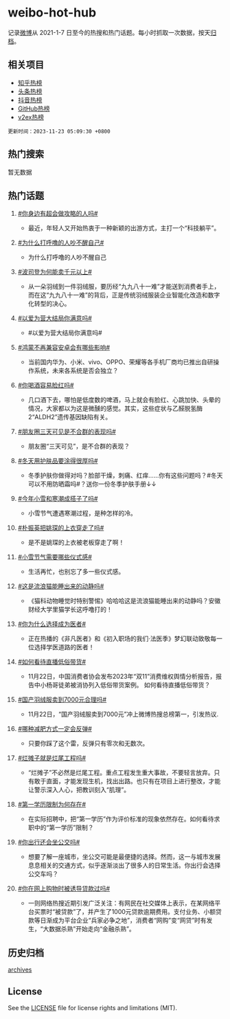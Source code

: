 # weibo-hot-hub

记录[微博](https://www.weibo.com)从 2021-1-7 日至今的热搜和热门话题。每小时抓取一次数据，按天[归档](archives)。

## 相关项目

- [知乎热榜](https://github.com/lonnyzhang423/zhihu-hot-hub)
- [头条热榜](https://github.com/lonnyzhang423/toutiao-hot-hub)
- [抖音热榜](https://github.com/lonnyzhang423/douyin-hot-hub)
- [GitHub热榜](https://github.com/lonnyzhang423/github-hot-hub)
- [v2ex热榜](https://github.com/lonnyzhang423/v2ex-hot-hub)


`更新时间：2023-11-23 05:09:30 +0800`

## 热门搜索

暂无数据

## 热门话题

1. [#你身边有超会做攻略的人吗#](https://m.weibo.cn/search?containerid=231522type%3D1%26t%3D10%26q%3D%23%E4%BD%A0%E8%BA%AB%E8%BE%B9%E6%9C%89%E8%B6%85%E4%BC%9A%E5%81%9A%E6%94%BB%E7%95%A5%E7%9A%84%E4%BA%BA%E5%90%97%23&stream_entry_id=128&isnewpage=1&extparam=seat%3D1%26lcate%3D5004%26cate%3D5004%26pos%3D1-0-0%26unitid%3D1700644981282%26dgr%3D0%26c_type%3D128%26display_time%3D1700687370%26pre_seqid%3D1700687370329032183194)
    - 最近，年轻人又开始热衷于一种新颖的出游方式，主打一个“科技躺平”。

1. [#为什么打呼噜的人吵不醒自己#](https://m.weibo.cn/search?containerid=231522type%3D1%26t%3D10%26q%3D%23%E4%B8%BA%E4%BB%80%E4%B9%88%E6%89%93%E5%91%BC%E5%99%9C%E7%9A%84%E4%BA%BA%E5%90%B5%E4%B8%8D%E9%86%92%E8%87%AA%E5%B7%B1%23&stream_entry_id=128&isnewpage=1&extparam=seat%3D1%26lcate%3D5004%26cate%3D5004%26pos%3D1-0-1%26unitid%3D1700577802595%26dgr%3D0%26c_type%3D128%26display_time%3D1700687370%26pre_seqid%3D1700687370329032183194)
    - 为什么打呼噜的人吵不醒自己

1. [#波司登为何能卖千元以上#](https://m.weibo.cn/search?containerid=231522type%3D1%26t%3D10%26q%3D%23%E6%B3%A2%E5%8F%B8%E7%99%BB%E4%B8%BA%E4%BD%95%E8%83%BD%E5%8D%96%E5%8D%83%E5%85%83%E4%BB%A5%E4%B8%8A%23&stream_entry_id=128&isnewpage=1&extparam=seat%3D1%26lcate%3D5004%26cate%3D5004%26pos%3D1-0-2%26unitid%3D1700663934273%26dgr%3D0%26c_type%3D128%26display_time%3D1700687370%26pre_seqid%3D1700687370329032183194)
    - 从一朵羽绒到一件羽绒服，要历经“九九八十一难”才能送到消费者手上，而在这“九九八十一难”的背后，正是传统羽绒服装企业智能化改造和数字化转型的决心。

1. [#以爱为营大结局你满意吗#](https://m.weibo.cn/search?containerid=231522type%3D1%26t%3D10%26q%3D%23%E4%BB%A5%E7%88%B1%E4%B8%BA%E8%90%A5%E5%A4%A7%E7%BB%93%E5%B1%80%E4%BD%A0%E6%BB%A1%E6%84%8F%E5%90%97%23&stream_entry_id=128&isnewpage=1&extparam=seat%3D1%26lcate%3D5004%26cate%3D5004%26pos%3D1-0-3%26unitid%3D1700666028288%26dgr%3D0%26c_type%3D128%26display_time%3D1700687370%26pre_seqid%3D1700687370329032183194)
    - #以爱为营大结局你满意吗#

1. [#鸿蒙不再兼容安卓会有哪些影响#](https://m.weibo.cn/search?containerid=231522type%3D1%26t%3D10%26q%3D%23%E9%B8%BF%E8%92%99%E4%B8%8D%E5%86%8D%E5%85%BC%E5%AE%B9%E5%AE%89%E5%8D%93%E4%BC%9A%E6%9C%89%E5%93%AA%E4%BA%9B%E5%BD%B1%E5%93%8D%23&stream_entry_id=128&isnewpage=1&extparam=seat%3D1%26lcate%3D5004%26cate%3D5004%26pos%3D1-0-4%26unitid%3D1700649775362%26dgr%3D0%26c_type%3D128%26display_time%3D1700687370%26pre_seqid%3D1700687370329032183194)
    - 当前国内华为、小米、vivo、OPPO、荣耀等各手机厂商均已推出自研操作系统，未来各系统是否会独立？

1. [#你喝酒容易脸红吗#](https://m.weibo.cn/search?containerid=231522type%3D1%26t%3D10%26q%3D%23%E4%BD%A0%E5%96%9D%E9%85%92%E5%AE%B9%E6%98%93%E8%84%B8%E7%BA%A2%E5%90%97%23&stream_entry_id=128&isnewpage=1&extparam=seat%3D1%26lcate%3D5004%26cate%3D5004%26pos%3D1-0-5%26unitid%3D1700532740450%26dgr%3D0%26c_type%3D128%26display_time%3D1700687370%26pre_seqid%3D1700687370329032183194)
    - 几口酒下去，哪怕是低度数的啤酒，马上就会有脸红、心跳加快、头晕的情况，大家都以为这是微醺的感觉。其实，这些症状与乙醛脱氢酶2“ALDH2”遗传基因缺陷有关。

1. [#朋友圈三天可见是不合群的表现吗#](https://m.weibo.cn/search?containerid=231522type%3D1%26t%3D10%26q%3D%23%E6%9C%8B%E5%8F%8B%E5%9C%88%E4%B8%89%E5%A4%A9%E5%8F%AF%E8%A7%81%E6%98%AF%E4%B8%8D%E5%90%88%E7%BE%A4%E7%9A%84%E8%A1%A8%E7%8E%B0%E5%90%97%23&stream_entry_id=128&isnewpage=1&extparam=seat%3D1%26lcate%3D5004%26cate%3D5004%26pos%3D1-0-6%26unitid%3D1700535746224%26dgr%3D0%26c_type%3D128%26display_time%3D1700687370%26pre_seqid%3D1700687370329032183194)
    - 朋友圈“三天可见”，是不合群的表现？

1. [#冬天用护肤品要涂得很厚吗#](https://m.weibo.cn/search?containerid=231522type%3D1%26t%3D10%26q%3D%23%E5%86%AC%E5%A4%A9%E7%94%A8%E6%8A%A4%E8%82%A4%E5%93%81%E8%A6%81%E6%B6%82%E5%BE%97%E5%BE%88%E5%8E%9A%E5%90%97%23&stream_entry_id=128&isnewpage=1&extparam=seat%3D1%26lcate%3D5004%26cate%3D5004%26pos%3D1-0-7%26unitid%3D1700551691021%26dgr%3D0%26c_type%3D128%26display_time%3D1700687370%26pre_seqid%3D1700687370329032183194)
    - 冬季护肤你做得对吗？脸部干燥，刺痛、红痒……你有这些问题吗？#冬天可以不用防晒霜吗#？送你一份冬季护肤手册↓↓

1. [#今年小雪和寒潮成搭子了吗#](https://m.weibo.cn/search?containerid=231522type%3D1%26t%3D10%26q%3D%23%E4%BB%8A%E5%B9%B4%E5%B0%8F%E9%9B%AA%E5%92%8C%E5%AF%92%E6%BD%AE%E6%88%90%E6%90%AD%E5%AD%90%E4%BA%86%E5%90%97%23&stream_entry_id=128&isnewpage=1&extparam=seat%3D1%26lcate%3D5004%26cate%3D5004%26pos%3D1-0-8%26unitid%3D1700612538748%26dgr%3D0%26c_type%3D128%26display_time%3D1700687370%26pre_seqid%3D1700687370329032183194)
    - 小雪节气遭遇寒潮过程，是种怎样的冷。

1. [#朴振英把姚琛的上衣穿走了吗#](https://m.weibo.cn/search?containerid=231522type%3D1%26t%3D10%26q%3D%23%E6%9C%B4%E6%8C%AF%E8%8B%B1%E6%8A%8A%E5%A7%9A%E7%90%9B%E7%9A%84%E4%B8%8A%E8%A1%A3%E7%A9%BF%E8%B5%B0%E4%BA%86%E5%90%97%23&stream_entry_id=128&isnewpage=1&extparam=seat%3D1%26lcate%3D5004%26cate%3D5004%26pos%3D1-0-9%26unitid%3D1700559444105%26dgr%3D0%26c_type%3D128%26display_time%3D1700687370%26pre_seqid%3D1700687370329032183194)
    - 是不是姚琛的上衣被老板穿走了啊！

1. [#小雪节气需要哪些仪式感#](https://m.weibo.cn/search?containerid=231522type%3D1%26t%3D10%26q%3D%23%E5%B0%8F%E9%9B%AA%E8%8A%82%E6%B0%94%E9%9C%80%E8%A6%81%E5%93%AA%E4%BA%9B%E4%BB%AA%E5%BC%8F%E6%84%9F%23&stream_entry_id=128&isnewpage=1&extparam=seat%3D1%26lcate%3D5004%26cate%3D5004%26pos%3D1-0-10%26unitid%3D1700624861991%26dgr%3D0%26c_type%3D128%26display_time%3D1700687370%26pre_seqid%3D1700687370329032183194)
    - 生活再忙，也别忘了多一些仪式感。

1. [#这是流浪猫能睡出来的动静吗#](https://m.weibo.cn/search?containerid=231522type%3D1%26t%3D10%26q%3D%23%E8%BF%99%E6%98%AF%E6%B5%81%E6%B5%AA%E7%8C%AB%E8%83%BD%E7%9D%A1%E5%87%BA%E6%9D%A5%E7%9A%84%E5%8A%A8%E9%9D%99%E5%90%97%23&stream_entry_id=128&isnewpage=1&extparam=seat%3D1%26lcate%3D5004%26cate%3D5004%26pos%3D1-0-11%26unitid%3D1700628771717%26dgr%3D0%26c_type%3D128%26display_time%3D1700687370%26pre_seqid%3D1700687370329032183194)
    - 《猫科动物睡觉时特别警惕》哈哈哈这是流浪猫能睡出来的动静吗？安徽财经大学里猫学长这呼噜打的！

1. [#你为什么选择成为医者#](https://m.weibo.cn/search?containerid=231522type%3D1%26t%3D10%26q%3D%23%E4%BD%A0%E4%B8%BA%E4%BB%80%E4%B9%88%E9%80%89%E6%8B%A9%E6%88%90%E4%B8%BA%E5%8C%BB%E8%80%85%23&stream_entry_id=128&isnewpage=1&extparam=seat%3D1%26lcate%3D5004%26cate%3D5004%26pos%3D1-0-12%26unitid%3D1700632064867%26dgr%3D0%26c_type%3D128%26display_time%3D1700687370%26pre_seqid%3D1700687370329032183194)
    - 正在热播的《非凡医者》和《初入职场的我们·法医季》梦幻联动致敬每一位选择学医道路的医者！

1. [#如何看待直播低俗带货#](https://m.weibo.cn/search?containerid=231522type%3D1%26t%3D10%26q%3D%23%E5%A6%82%E4%BD%95%E7%9C%8B%E5%BE%85%E7%9B%B4%E6%92%AD%E4%BD%8E%E4%BF%97%E5%B8%A6%E8%B4%A7%23&stream_entry_id=128&isnewpage=1&extparam=seat%3D1%26lcate%3D5004%26cate%3D5004%26pos%3D1-0-13%26unitid%3D1700641372060%26dgr%3D0%26c_type%3D128%26display_time%3D1700687370%26pre_seqid%3D1700687370329032183194)
    - 11月22日，中国消费者协会发布2023年“双11”消费维权舆情分析报告，报告中小杨哥徒弟被消协列入低俗带货案例。 如何看待直播低俗带货？ ​​​

1. [#国产羽绒服卖到7000元合理吗#](https://m.weibo.cn/search?containerid=231522type%3D1%26t%3D10%26q%3D%23%E5%9B%BD%E4%BA%A7%E7%BE%BD%E7%BB%92%E6%9C%8D%E5%8D%96%E5%88%B07000%E5%85%83%E5%90%88%E7%90%86%E5%90%97%23&stream_entry_id=128&isnewpage=1&extparam=seat%3D1%26lcate%3D5004%26cate%3D5004%26pos%3D1-0-14%26unitid%3D1700648570840%26dgr%3D0%26c_type%3D128%26display_time%3D1700687370%26pre_seqid%3D1700687370329032183194)
    - 11月22日，“国产羽绒服卖到7000元”冲上微博热搜总榜第一，引发热议.

1. [#哪种减肥方式一定会反弹#](https://m.weibo.cn/search?containerid=231522type%3D1%26t%3D10%26q%3D%23%E5%93%AA%E7%A7%8D%E5%87%8F%E8%82%A5%E6%96%B9%E5%BC%8F%E4%B8%80%E5%AE%9A%E4%BC%9A%E5%8F%8D%E5%BC%B9%23&stream_entry_id=128&isnewpage=1&extparam=seat%3D1%26lcate%3D5004%26cate%3D5004%26pos%3D1-0-15%26unitid%3D1700554689162%26dgr%3D0%26c_type%3D128%26display_time%3D1700687370%26pre_seqid%3D1700687370329032183194)
    - 只要你踩了这个雷，反弹只有零次和无数次。

1. [#烂摊子就是烂尾工程吗#](https://m.weibo.cn/search?containerid=231522type%3D1%26t%3D10%26q%3D%23%E7%83%82%E6%91%8A%E5%AD%90%E5%B0%B1%E6%98%AF%E7%83%82%E5%B0%BE%E5%B7%A5%E7%A8%8B%E5%90%97%23&stream_entry_id=128&isnewpage=1&extparam=seat%3D1%26lcate%3D5004%26cate%3D5004%26pos%3D1-0-16%26unitid%3D1700567295810%26dgr%3D0%26c_type%3D128%26display_time%3D1700687370%26pre_seqid%3D1700687370329032183194)
    - “烂摊子”不必然是烂尾工程。重点工程发生重大事故，不要轻言放弃。只有敢于直面，才能发现生机，找出出路。也只有在项目上进行整改，才能让警示深入人心，把教训刻入“肌理”。

1. [#第一学历限制为何存在#](https://m.weibo.cn/search?containerid=231522type%3D1%26t%3D10%26q%3D%23%E7%AC%AC%E4%B8%80%E5%AD%A6%E5%8E%86%E9%99%90%E5%88%B6%E4%B8%BA%E4%BD%95%E5%AD%98%E5%9C%A8%23&stream_entry_id=128&isnewpage=1&extparam=seat%3D1%26lcate%3D5004%26cate%3D5004%26pos%3D1-0-17%26unitid%3D1700540268765%26dgr%3D0%26c_type%3D128%26display_time%3D1700687370%26pre_seqid%3D1700687370329032183194)
    - 在实际招聘中，把“第一学历”作为评价标准的现象依然存在。如何看待求职中的“第一学历”限制？

1. [#你出行还会坐公交吗#](https://m.weibo.cn/search?containerid=231522type%3D1%26t%3D10%26q%3D%23%E4%BD%A0%E5%87%BA%E8%A1%8C%E8%BF%98%E4%BC%9A%E5%9D%90%E5%85%AC%E4%BA%A4%E5%90%97%23&stream_entry_id=128&isnewpage=1&extparam=seat%3D1%26lcate%3D5004%26cate%3D5004%26pos%3D1-0-18%26unitid%3D1700536961560%26dgr%3D0%26c_type%3D128%26display_time%3D1700687370%26pre_seqid%3D1700687370329032183194)
    - 想要了解一座城市，坐公交可能是最便捷的选择。然而，这一与城市发展息息相关的交通方式，似乎逐渐淡出了很多人的日常生活。你出行会选择公交车吗？

1. [#你在网上购物时被诱导贷款过吗#](https://m.weibo.cn/search?containerid=231522type%3D1%26t%3D10%26q%3D%23%E4%BD%A0%E5%9C%A8%E7%BD%91%E4%B8%8A%E8%B4%AD%E7%89%A9%E6%97%B6%E8%A2%AB%E8%AF%B1%E5%AF%BC%E8%B4%B7%E6%AC%BE%E8%BF%87%E5%90%97%23&stream_entry_id=128&isnewpage=1&extparam=seat%3D1%26lcate%3D5004%26cate%3D5004%26pos%3D1-0-19%26unitid%3D1700641683677%26dgr%3D0%26c_type%3D128%26display_time%3D1700687370%26pre_seqid%3D1700687370329032183194)
    - 一则网络热搜近期引发广泛关注：有网民在社交媒体上表示，在某网络平台买票时“被贷款”了，并产生了1000元贷款逾期费用。支付业务、小额贷款等日渐成为平台企业“兵家必争之地”，消费者“网购”变“网贷”时有发生，“大数据杀熟”开始走向“金融杀熟”。


## 历史归档

[archives](archives)

## License

See the [LICENSE](LICENSE) file for license rights and limitations (MIT).
